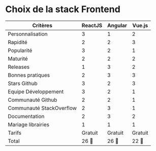 # Choix de la stack Frontend

| Critères                   | ReactJS | Angular | Vue.js |
|----------------------------|---------|---------|--------|
| Personnalisation           | 3       | 1       | 2      |
| Rapidité                   | 2       | 2       | 3      |
| Popularité                 | 3       | 2       | 1      |
| Maturité                   | 2       | 2       | 2      |
| Releases                   | 1       | 3       | 2      |
| Bonnes pratiques           | 2       | 3       | 3      |
| Stars Github               | 3       | 2       | 3      |
| Equipe Développement       | 3       | 2       | 1      |
| Communauté Github          | 2       | 2       | 1      |
| Communauté StackOverflow   | 2       | 3       | 1      |
| Documentation              | 2       | 3       | 2      |
| Mariage librairies         | 1       | 1       | 1      |
| Tarifs                     | Gratuit | Gratuit | Gratuit|
| Total                      | 26 🥇   | 26 🥈   | 22 🥉  |